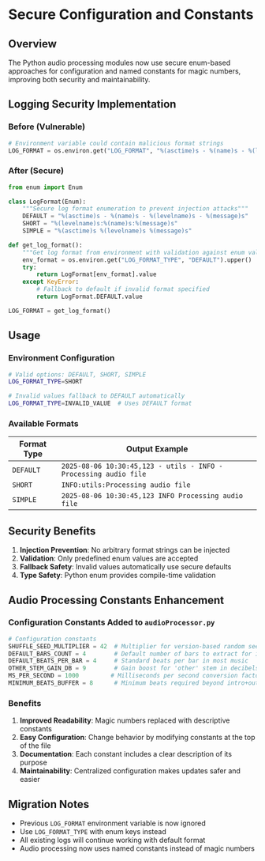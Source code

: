 <!-- @format -->

# Secure Configuration and Constants

## Overview

The Python audio processing modules now use secure enum-based approaches for configuration and named constants for magic numbers, improving both security and maintainability.

## Logging Security Implementation

### Before (Vulnerable)

```python
# Environment variable could contain malicious format strings
LOG_FORMAT = os.environ.get("LOG_FORMAT", "%(asctime)s - %(name)s - %(levelname)s - %(message)s")
```

### After (Secure)

```python
from enum import Enum

class LogFormat(Enum):
    """Secure log format enumeration to prevent injection attacks"""
    DEFAULT = "%(asctime)s - %(name)s - %(levelname)s - %(message)s"
    SHORT = "%(levelname)s:%(name)s:%(message)s"
    SIMPLE = "%(asctime)s %(levelname)s %(message)s"

def get_log_format():
    """Get log format from environment with validation against enum values"""
    env_format = os.environ.get("LOG_FORMAT_TYPE", "DEFAULT").upper()
    try:
        return LogFormat[env_format].value
    except KeyError:
        # Fallback to default if invalid format specified
        return LogFormat.DEFAULT.value

LOG_FORMAT = get_log_format()
```

## Usage

### Environment Configuration

```bash
# Valid options: DEFAULT, SHORT, SIMPLE
LOG_FORMAT_TYPE=SHORT

# Invalid values fallback to DEFAULT automatically
LOG_FORMAT_TYPE=INVALID_VALUE  # Uses DEFAULT format
```

### Available Formats

| Format Type | Output Example                                                   |
| ----------- | ---------------------------------------------------------------- |
| `DEFAULT`   | `2025-08-06 10:30:45,123 - utils - INFO - Processing audio file` |
| `SHORT`     | `INFO:utils:Processing audio file`                               |
| `SIMPLE`    | `2025-08-06 10:30:45,123 INFO Processing audio file`             |

## Security Benefits

1. **Injection Prevention**: No arbitrary format strings can be injected
2. **Validation**: Only predefined enum values are accepted
3. **Fallback Safety**: Invalid values automatically use secure defaults
4. **Type Safety**: Python enum provides compile-time validation

## Audio Processing Constants Enhancement

### Configuration Constants Added to `audioProcessor.py`

```python
# Configuration constants
SHUFFLE_SEED_MULTIPLIER = 42  # Multiplier for version-based random seed to ensure reproducible shuffling
DEFAULT_BARS_COUNT = 4        # Default number of bars to extract for intro/outro sections
DEFAULT_BEATS_PER_BAR = 4     # Standard beats per bar in most music
OTHER_STEM_GAIN_DB = 9        # Gain boost for 'other' stem in decibels
MS_PER_SECOND = 1000         # Milliseconds per second conversion factor
MINIMUM_BEATS_BUFFER = 8      # Minimum beats required beyond intro+outro for processing
```

### Benefits

1. **Improved Readability**: Magic numbers replaced with descriptive constants
2. **Easy Configuration**: Change behavior by modifying constants at the top of the file
3. **Documentation**: Each constant includes a clear description of its purpose
4. **Maintainability**: Centralized configuration makes updates safer and easier

## Migration Notes

- Previous `LOG_FORMAT` environment variable is now ignored
- Use `LOG_FORMAT_TYPE` with enum keys instead
- All existing logs will continue working with default format
- Audio processing now uses named constants instead of magic numbers
